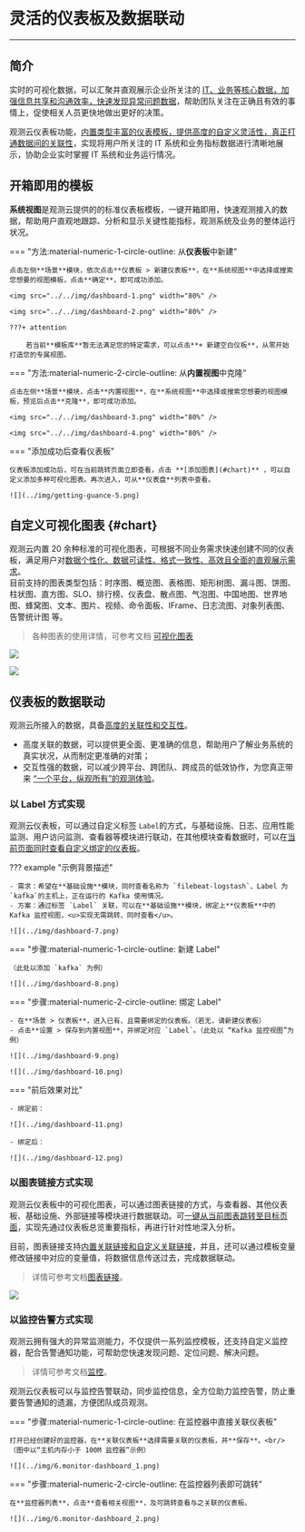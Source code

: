 # 灵活的仪表板及数据联动
---

## 简介

实时的可视化数据，可以汇聚并直观展示企业所关注的 <u>IT、业务等核心数据，加强信息共享和沟通效率，快速发现异常问题数据</u>，帮助团队关注在正确且有效的事情上，促使相关人员更快地做出更好的决策。

观测云仪表板功能，<u>内置类型丰富的仪表模板，提供高度的自定义灵活性，真正打通数据间的关联性</u>，实现将用户所关注的 IT 系统和业务指标数据进行清晰地展示，协助企业实时掌握 IT 系统和业务运行情况。


## 开箱即用的模板

**系统视图**是观测云提供的的标准仪表板模板，一键开箱即用，快速观测接入的数据，帮助用户直观地跟踪、分析和显示关键性能指标，观测系统及业务的整体运行状况。

<div class="grid" markdown>

=== "方法:material-numeric-1-circle-outline: 从**仪表板**中新建"
    
    点击左侧**场景**模块，依次点击**仪表板 > 新建仪表板**，在**系统视图**中选择或搜索您想要的视图模板，点击**确定**，即可成功添加。

    <img src="../../img/dashboard-1.png" width="80%" />

    <img src="../../img/dashboard-2.png" width="80%" />

    ???+ attention
    
        若当前**模板库**暂无法满足您的特定需求，可以点击**+ 新建空白仪板**，从零开始打造您的专属视图。

=== "方法:material-numeric-2-circle-outline: 从**内置视图**中克隆"

    点击左侧**场景**模块，点击**内置视图**，在**系统视图**中选择或搜索您想要的视图模板，预览后点击**克隆**，即可成功添加。

    <img src="../../img/dashboard-3.png" width="80%" />

    <img src="../../img/dashboard-4.png" width="80%" />


=== "添加成功后查看仪表板"

    仪表板添加成功后，可在当前跳转页面立即查看，点击 **[添加图表](#chart)** ，可以自定义添加多种可视化图表。再次进入，可从**仪表盘**列表中查看。

    ![](../img/getting-guance-5.png)

</div>


## 自定义可视化图表 {#chart}


观测云内置 20 余种标准的可视化图表，可根据不同业务需求快速创建不同的仪表板，满足用户对<u>数据个性化、数据可读性、格式一致性、高效且全面的直观展示需求</u>。<br/>
目前支持的图表类型包括：时序图、概览图、表格图、矩形树图、漏斗图、饼图、柱状图、直方图、SLO、排行榜、仪表盘、散点图、气泡图、中国地图、世界地图、蜂窝图、文本、图片、视频、命令面板、IFrame、日志流图、对象列表图、告警统计图 等。

> 各种图表的使用详情，可参考文档 [可视化图表](../../scene/visual-chart/index.md)

![](../img/dashboard-5.png)

![](../img/dashboard-6.png)

## 仪表板的数据联动

观测云所接入的数据，具备<u>高度的关联性和交互性</u>。

- 高度关联的数据，可以提供更全面、更准确的信息，帮助用户了解业务系统的真实状况，从而制定更准确的对策；
- 交互性强的数据，可以减少跨平台、跨团队、跨成员的低效协作，为您真正带来 <u>“一个平台，纵观所有”的观测体验</u>。

### 以 Label 方式实现

观测云仪表板，可以通过自定义标签 `Label`的方式，与基础设施、日志、应用性能监测、用户访问监测、查看器等模块进行联动，在其他模块查看数据时，可以在<u>当前页面同时查看自定义绑定的仪表板</u>。

??? example "示例背景描述"

    - 需求：希望在**基础设施**模块，同时查看名称为 `filebeat-logstash`、Label 为`kafka`的主机上，正在运行的 Kafka 使用情况。
    - 方案：通过标签 `Label` 关联，可以在**基础设施**模块，绑定上**仪表板**中的 Kafka 监控视图，<u>实现无需跳转、同时查看</u>。

    ![](../img/dashboard-7.png)

<div class="grid" markdown>

=== "步骤:material-numeric-1-circle-outline: 新建 Label"

    （此处以添加 `kafka` 为例）

    ![](../img/dashboard-8.png)

=== "步骤:material-numeric-2-circle-outline: 绑定 Label"
    
    - 在**场景 > 仪表板**，进入已有、且需要绑定的仪表板。（若无，请新建仪表板）
    - 点击**设置 > 保存到内置视图**，并绑定对应 `Label`。（此处以 “Kafka 监控视图”为例）

    ![](../img/dashboard-9.png)

    ![](../img/dashboard-10.png)


=== "前后效果对比"

    - 绑定前：

    ![](../img/dashboard-11.png)

    - 绑定后：

    ![](../img/dashboard-12.png)

</div>

### 以图表链接方式实现

观测云仪表板中的可视化图表，可以通过图表链接的方式，与查看器、其他仪表板、基础设施、外部链接等模块进行数据联动。可<u>一键从当前图表跳转至目标页面</u>，实现先通过仪表板总览重要指标，再进行针对性地深入分析。

目前，图表链接支持<u>内置关联链接和自定义关联链接</u>，并且，还可以通过模板变量修改链接中对应的变量值，将数据信息传送过去，完成数据联动。

> 详情可参考文档[图表链接](../../scene/visual-chart/chart-link.md)。

![](../img/dashboard-13.png)



### 以监控告警方式实现

观测云拥有强大的异常监测能力，不仅提供一系列监控模板，还支持自定义监控器，配合告警通知功能，可帮助您快速发现问题、定位问题、解决问题。

> 详情可参考文档[监控](../../monitoring/index.md)。

观测云仪表板可以与监控告警联动，同步监控信息，全方位助力监控告警，防止重要告警通知的遗漏，方便团队成员观测。

<div class="grid" markdown>

=== "步骤:material-numeric-1-circle-outline: 在监控器中直接关联仪表板"

    打开已经创建好的监控器，在**关联仪表板**选择需要关联的仪表板，并**保存**。<br/>
    （图中以“主机内存小于 100M 监控器”示例）

    ![](../img/6.monitor-dashboard_1.png)

=== "步骤:material-numeric-2-circle-outline: 在监控器列表即可跳转"

    在**监控器列表**，点击**查看相关视图**，及可跳转查看与之关联的仪表板。

    ![](../img/6.monitor-dashboard_2.png)

</div>
